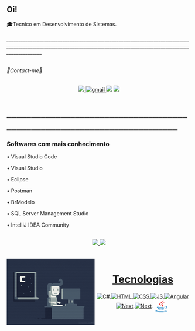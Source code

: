 ## Oi!

  🎓Tecnico em Desenvolvimento de Sistemas.
<h6>___________________________________________________________________________________________________________________________________________________________________________</h6>
<h6>💬Contact-me💬</h6>
<p align="center">
    <a href="https://www.linkedin.com/in/lucasandres30">
      <img src="https://img.shields.io/badge/LinkedIn-307cc5?style=for-the-badge&logo=linkedin&logoColor=white"/>
    <a href="mailto:Lucas.levasseur@gmail.com">
      <img alt=gmail src="https://img.shields.io/badge/Gmail-D14836?style=for-the-badge&logo=gmail&logoColor=white"/>
    </a>
    <a href = "https://teams.microsoft.com/l/chat/0/0?users=lucas.levasseur@etec.sp.gov.br"><img src="https://img.shields.io/badge/Microsoft_Teams-6264A7?style=for-the-badge&logo=microsoft-teams&logoColor=white" target="_blank"></a>
    <a href = "https://wa.me/5511960302369"><img src="https://img.shields.io/badge/WhatsApp-25D366?style=for-the-badge&logo=whatsapp&logoColor=white" target="_blank"></a>
</p>
<h1>________________________________________________________________________</h1>
  
  <h3>Softwares com mais conhecimento</h3>
  <p>• Visual Studio Code</p>
  <p>• Visual Studio</p>
  <p>• Eclipse</p>
  <p>• Postman</p>
  <p>• BrModelo</p>
  <p>• SQL Server Management Studio</p>
  <p>• IntelliJ IDEA Community</p>
  <br>
  
  <div class="status"  align="center"> 
  <a href="https://github.com/Levss30">
  <img height="180em" src="https://github-readme-stats.vercel.app/api?username=Levss30&show_icons=true&theme=github_dark&include_all_commits=true&count_private=true"/>
  <img height="180em" src="https://github-readme-stats.vercel.app/api/top-langs/?username=Levss30&layout=compact&langs_count=7&theme=github_dark"/>
</div>
<br>

<div  align="center"> 
  <div style="display: inline_block"><br>
    <img align="left" height="180" alt="coding-time" src="./code.gif">
    <h1 align="center">Tecnologias</h1>
    <img align="center" alt="C#" height="35" width="45" src="https://cdn.jsdelivr.net/gh/devicons/devicon/icons/csharp/csharp-original.svg">
    <img align="center" alt="HTML" height="35" width="45" src="https://cdn.jsdelivr.net/gh/devicons/devicon/icons/html5/html5-original.svg">
    <img align="center" alt="CSS" height="35" width="45" src="https://cdn.jsdelivr.net/gh/devicons/devicon/icons/css3/css3-original.svg">
    <img align="center" alt="JS" height="35" width="45" src="https://cdn.jsdelivr.net/gh/devicons/devicon/icons/javascript/javascript-original.svg">
    <img align="center" alt="Angular" height="35" width="45" src="https://cdn.jsdelivr.net/gh/devicons/devicon/icons/angularjs/angularjs-original.svg">
    <img align="center" alt="Next" height="35" width="45" src="https://cdn.jsdelivr.net/gh/devicons/devicon/icons/nextjs/nextjs-original.svg">
    <img align="center" alt="Next" height="35" width="45" src="https://cdn.jsdelivr.net/gh/devicons/devicon/icons/dotnetcore/dotnetcore-original.svg" />
    <img align="center" alt="Java" height="35" width="45" src="https://raw.githubusercontent.com/devicons/devicon/master/icons/java/java-original.svg">
     </div>
</div>

